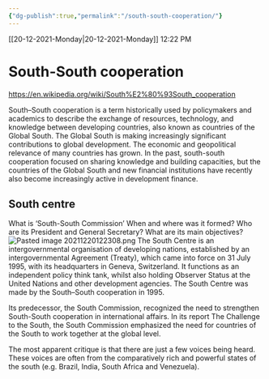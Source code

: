 ```yaml
---
{"dg-publish":true,"permalink":"/south-south-cooperation/"}
---
```


[[20-12-2021-Monday\|20-12-2021-Monday]]  12:22 PM

# South-South cooperation
https://en.wikipedia.org/wiki/South%E2%80%93South_cooperation

South–South cooperation is a term historically used by policymakers and academics to describe the exchange of resources, technology, and knowledge between developing countries, also known as countries of the Global South. The Global South is making increasingly significant contributions to global development. The economic and geopolitical relevance of many countries has grown. In the past, south-south cooperation focused on sharing knowledge and building capacities, but the countries of the Global South and new financial institutions have recently also become increasingly active in development finance.


## South centre
What is ‘South-South Commission’ When and where was it formed? Who
are its President and General Secretary? What are its main objectives?
![Pasted image 20211220122308.png](/img/user/Attachments/Pasted%20image%2020211220122308.png)
The South Centre is an intergovernmental organisation of developing nations, established by an intergovernmental Agreement (Treaty), which came into force on 31 July 1995, with its headquarters in Geneva, Switzerland. It functions as an independent policy think tank, whilst also holding Observer Status at the United Nations and other development agencies.
The South Centre was made by the South–South cooperation in 1995.

Its predecessor, the South Commission, recognized the need to strengthen South-South cooperation in international affairs. In its report The Challenge to the South, the South Commission emphasized the need for countries of the South to work together at the global level.

The most apparent critique is that there are just a few voices being heard. These voices are often from the comparatively rich and powerful states of the south (e.g. Brazil, India, South Africa and Venezuela).